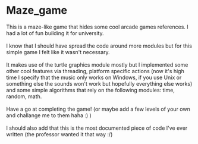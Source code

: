 # Maze_game
This is a maze-like game that hides some cool arcade games references. I had a lot of fun building it for university.\
\
I know that I should have spread the code around more modules but for this simple game I felt like it wasn't necessary.\
\
It makes use of the turtle graphics module mostly but I implemented some other cool features via threading, platform specific actions
(now it's high time I specify that the music only works on Windows, if you use Unix or something else the sounds won't work but hopefully 
everything else works) and some simple algorithms that rely on the following modules: time, random, math.\
\
Have a go at completing the game! (or maybe add a few levels of your own and challange me to them haha :) )\
\
I should also add that this is the most documented piece of code I've ever written (the professor wanted it that way :/)
